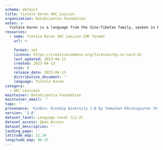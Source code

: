 ```yaml
---
schema: default
title: Yintale Karen UKC Lexicon
organization: DataScientia Foundation
notes: >-
  Yintale Karen is a language from the Sino-Tibetan family, spoken in Eurasia. The UKC Lexicon of Yintale Karen is represented as a lexico-semantic network. It consists of words, word senses, synsets, as well as sense-level and synset-level relationships.
resources:
  - name: Yintale Karen UKC Lexicon LMF format
    url: >-
      
    format: xml
    license: https://creativecommons.org/licenses/by-nc-sa/4.0/
    last_updated: 2023-04-13
    created: 2023-04-13
    size: 0
    release_date: 2023-04-13
    distribution_document: ''
    language: Yintale Karen
category:
  - UKC Lexicons
maintainer: DataScientia Foundation
maintainer_email: ''
tags: ''
provenance: 'KinDiv: Kinship Diversity 1.0 by Temuulen Khishigsuren (http://ukc.disi.unitn.it/index.php/kinship/); Princeton WordNet 2.1 by Princeton University (https://wordnet.princeton.edu)'
version: '1.0'
dataset_level: Language Level (L1-2)
dataset_access: Open Access
dataset_description: ''
landing_page: ''
latitude_map: 21.24
longitude_map: 96.37
---
```

